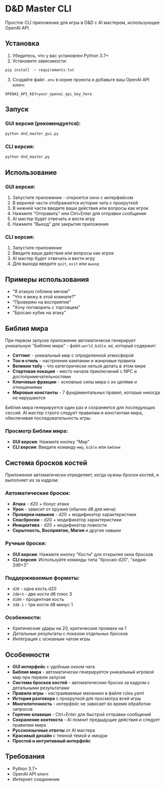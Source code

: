 # D&D Master CLI

Простое CLI приложение для игры в D&D с AI мастером, использующее OpenAI API.

## Установка

1. Убедитесь, что у вас установлен Python 3.7+
2. Установите зависимости:
```bash
pip install -r requirements.txt
```

3. Создайте файл `.env` в корне проекта и добавьте ваш OpenAI API ключ:
```
OPENAI_API_KEY=your_openai_api_key_here
```

## Запуск

### GUI версия (рекомендуется):
```bash
python dnd_master_gui.py
```

### CLI версия:
```bash
python dnd_master.py
```

## Использование

### GUI версия:
1. Запустите приложение - откроется окно с интерфейсом
2. В верхней части отображается история чата с прокруткой
3. В нижней части введите ваши действия или вопросы как игрок
4. Нажмите "Отправить" или Ctrl+Enter для отправки сообщения
5. AI мастер будет отвечать и вести игру
6. Нажмите "Выход" для закрытия приложения

### CLI версия:
1. Запустите приложение
2. Введите ваши действия или вопросы как игрок
3. AI мастер будет отвечать и вести игру
4. Для выхода введите `quit`, `exit` или `выход`

## Примеры использования

- "Я атакую гоблина мечом"
- "Что я вижу в этой комнате?"
- "Проверяю на восприятие"
- "Хочу поговорить с торговцем"
- "Бросаю кубик на атаку"

## Библия мира

При первом запуске приложение автоматически генерирует уникальную "Библию мира" - файл `world_bible.md`, который содержит:

- **Сеттинг** - уникальный мир с определенной атмосферой
- **Тон и стиль** - настроение кампании и жанровые правила  
- **Великие табу** - что категорически нельзя делать в этом мире
- **Стартовая локация** - место начала приключений с NPC и достопримечательностями
- **Ключевые фракции** - основные силы мира с их целями и отношениями
- **Мировые константы** - 7 фундаментальных правил, которые никогда не нарушаются

Библия мира генерируется один раз и сохраняется для последующих сессий. AI мастер строго следует правилам и константам мира, обеспечивая последовательность игры.

### Просмотр Библии мира:
- **GUI версия**: Нажмите кнопку "Мир"
- **CLI версия**: Введите команду `мир`, `bible` или `библия`

## Система бросков костей

Приложение автоматически определяет, когда нужны броски костей, и выполняет их за кадром:

### Автоматические броски:
- **Атака** - d20 + бонус атаки
- **Урон** - зависит от оружия (обычно d8 для меча)
- **Проверки навыков** - d20 + модификатор характеристики
- **Спасброски** - d20 + модификатор характеристики
- **Инициатива** - d20 + модификатор ловкости
- **Скрытность, Восприятие, Магия** и другие навыки

### Ручные броски:
- **GUI версия**: Нажмите кнопку "Кости" для открытия окна бросков
- **CLI версия**: Используйте команды типа "бросаю d20", "кидаю 2d6+3"

### Поддерживаемые форматы:
- `d20` - одна кость d20
- `2d6+3` - две кости d6 плюс 3
- `d100` - процентная кость
- `3d8-1` - три кости d8 минус 1

### Особенности:
- Критические удары на 20, критические промахи на 1
- Детальные результаты с показом отдельных бросков
- Интеграция с основным чатом игры

## Особенности

- **GUI интерфейс** с удобным окном чата
- **Библия мира** - автоматически генерируется уникальный игровой мир при первом запуске
- **Система бросков костей** - автоматические броски за кадром с детальными результатами
- **Правила игры** - настраиваемые механики в файле rules.yaml
- **История разговора** с прокруткой для просмотра всей игры
- **Многопоточность** - интерфейс не зависает во время обработки запросов
- **Горячие клавиши** - Ctrl+Enter для быстрой отправки сообщений
- **Сохранение контекста** - AI помнит предыдущие действия и следует правилам мира
- **Русскоязычные ответы** от AI мастера
- **Красивый дизайн** с темной темой и эмодзи
- **Простой и интуитивный интерфейс**

## Требования

- Python 3.7+
- OpenAI API ключ
- Интернет соединение

